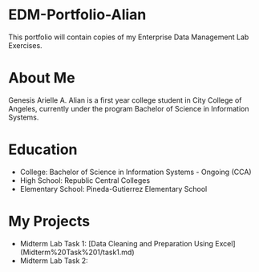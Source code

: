 # EDM-Portfolio-Alian
This portfolio will contain copies of my Enterprise Data Management Lab Exercises.
# About Me
Genesis Arielle A. Alian is a first year college student in City College of Angeles, currently under the program Bachelor of Science in Information Systems.
# Education
- College: Bachelor of Science in Information Systems - Ongoing (CCA)
- High School: Republic Central Colleges
- Elementary School: Pineda-Gutierrez Elementary School
# My Projects
- Midterm Lab Task 1: [Data Cleaning and Preparation Using Excel] (Midterm%20Task%201/task1.md)
- Midterm Lab Task 2:

